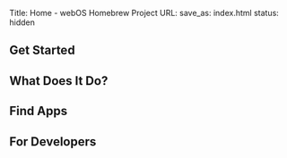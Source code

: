 Title: Home - webOS Homebrew Project
URL: 
save_as: index.html
status: hidden

## Get Started

## What Does It Do?

## Find Apps

## For Developers